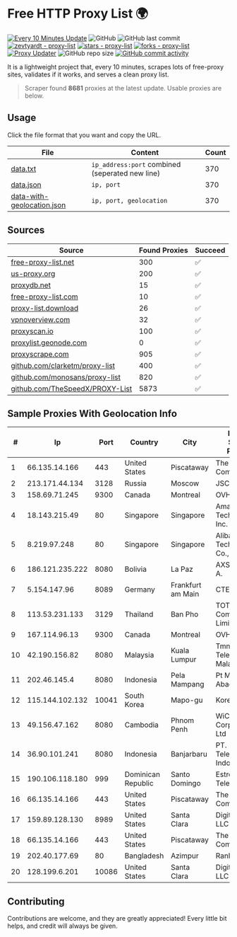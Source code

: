 
# Free HTTP Proxy List 🌍

[![Every 10 Minutes Update](https://github.com/mertguvencli/http-proxy-list/actions/workflows/main.yml/badge.svg?branch=main)](https://github.com/mertguvencli/http-proxy-list/actions/workflows/main.yml)
![GitHub](https://img.shields.io/github/license/mertguvencli/http-proxy-list)
![GitHub last commit](https://img.shields.io/github/last-commit/mertguvencli/http-proxy-list)
[![zevtyardt - proxy-list](https://img.shields.io/static/v1?label=zevtyardt&message=proxy-list&color=blue&logo=github)](https://github.com/zevtyardt/proxy-list "Go to GitHub repo")
[![stars - proxy-list](https://img.shields.io/github/stars/zevtyardt/proxy-list?style=social)](https://github.com/zevtyardt/proxy-list)
[![forks - proxy-list](https://img.shields.io/github/forks/zevtyardt/proxy-list?style=social)](https://github.com/zevtyardt/proxy-list)
[![Proxy Updater](https://github.com/zevtyardt/proxy-list/workflows/Proxy%20Updater/badge.svg)](https://github.com/zevtyardt/proxy-list/actions?query=workflow:"Proxy+Updater")
![GitHub repo size](https://img.shields.io/github/repo-size/zevtyardt/proxy-list)
[![GitHub commit activity](https://img.shields.io/github/commit-activity/m/zevtyardt/proxy-list?logo=commits)](https://github.com/zevtyardt/proxy-list/commits/main)

It is a lightweight project that, every 10 minutes, scrapes lots of free-proxy sites, validates if it works, and serves a clean proxy list.

> Scraper found **8681** proxies at the latest update. Usable proxies are below.

## Usage

Click the file format that you want and copy the URL.

|File|Content|Count|
|----|-------|-----|
|[data.txt](https://raw.githubusercontent.com/mertguvencli/http-proxy-list/main/proxy-list/data.txt)|`ip_address:port` combined (seperated new line)|370|
|[data.json](https://raw.githubusercontent.com/mertguvencli/http-proxy-list/main/proxy-list/data.json)|`ip, port`|370|
|[data-with-geolocation.json](https://raw.githubusercontent.com/mertguvencli/http-proxy-list/main/proxy-list/data-with-geolocation.json)|`ip, port, geolocation`|370|

## Sources

|Source|Found Proxies|Succeed|
|------|-------------|-------|
|[free-proxy-list.net](https://free-proxy-list.net)|300|✅|
|[us-proxy.org](https://www.us-proxy.org)|200|✅|
|[proxydb.net](http://proxydb.net)|15|✅|
|[free-proxy-list.com](https://free-proxy-list.com/?page=&port=&type%5B%5D=http&type%5B%5D=https&up_time=0&search=Search)|10|✅|
|[proxy-list.download](https://www.proxy-list.download/HTTP)|26|✅|
|[vpnoverview.com](https://vpnoverview.com/privacy/anonymous-browsing/free-proxy-servers)|32|✅|
|[proxyscan.io](https://www.proxyscan.io)|100|✅|
|[proxylist.geonode.com](https://proxylist.geonode.com/api/proxy-list?limit=300&page=1&sort_by=lastChecked&sort_type=desc&protocols=http,https)|0|✅|
|[proxyscrape.com](https://api.proxyscrape.com/v2/?request=displayproxies&protocol=http&timeout=10000&country=all&ssl=all&anonymity=all)|905|✅|
|[github.com/clarketm/proxy-list](https://raw.githubusercontent.com/clarketm/proxy-list/master/proxy-list-raw.txt)|400|✅|
|[github.com/monosans/proxy-list](https://raw.githubusercontent.com/monosans/proxy-list/main/proxies/http.txt)|820|✅|
|[github.com/TheSpeedX/PROXY-List](https://raw.githubusercontent.com/TheSpeedX/PROXY-List/master/http.txt)|5873|✅|


## Sample Proxies With Geolocation Info

|#|Ip|Port|Country|City|Internet Service Provider|
|-|--|----|-------|----|-------------------------|
|1|66.135.14.166|443|United States|Piscataway|The Constant Company, LLC|
|2|213.171.44.134|3128|Russia|Moscow|JSC Comcor|
|3|158.69.71.245|9300|Canada|Montreal|OVH SAS|
|4|18.143.215.49|80|Singapore|Singapore|Amazon Technologies Inc.|
|5|8.219.97.248|80|Singapore|Singapore|Alibaba (US) Technology Co., Ltd.|
|6|186.121.235.222|8080|Bolivia|La Paz|AXS Bolivia S. A.|
|7|5.154.147.96|8089|Germany|Frankfurt am Main|CTE|
|8|113.53.231.133|3129|Thailand|Ban Pho|TOT Public Company Limited|
|9|167.114.96.13|9300|Canada|Montreal|OVH SAS|
|10|42.190.156.82|8080|Malaysia|Kuala Lumpur|Tmnet, Telekom Malaysia Bhd.|
|11|202.46.145.4|8080|Indonesia|Pela Mampang|Pt Mithaharum Abadi|
|12|115.144.102.132|10041|South Korea|Mapo-gu|Korea Telecom|
|13|49.156.47.162|8080|Cambodia|Phnom Penh|WiCAM Corporation Ltd|
|14|36.90.101.241|8080|Indonesia|Banjarbaru|PT. Telekomunikasi Indonesia|
|15|190.106.118.180|999|Dominican Republic|Santo Domingo|Estrela Telecom|
|16|66.135.14.166|443|United States|Piscataway|The Constant Company, LLC|
|17|159.89.128.130|8989|United States|Santa Clara|DigitalOcean, LLC|
|18|66.135.14.166|443|United States|Piscataway|The Constant Company, LLC|
|19|202.40.177.69|80|Bangladesh|Azimpur|Ranks ITT|
|20|128.199.6.201|10086|United States|Santa Clara|DigitalOcean, LLC|



## Contributing

Contributions are welcome, and they are greatly appreciated! Every
little bit helps, and credit will always be given.

